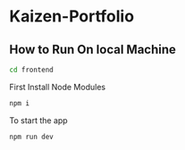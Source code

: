 # Kaizen-Portfolio

## How to Run On local Machine
```sh
cd frontend
```

First Install Node Modules
```sh
npm i
 ```

To start the app
```sh
npm run dev
```

